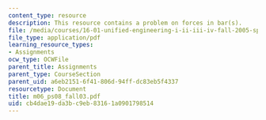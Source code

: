 ```yaml
---
content_type: resource
description: This resource contains a problem on forces in bar(s).
file: /media/courses/16-01-unified-engineering-i-ii-iii-iv-fall-2005-spring-2006/cb4dae19da3bc9eb83161a0901798514_m06_ps08_fall03.pdf
file_type: application/pdf
learning_resource_types:
- Assignments
ocw_type: OCWFile
parent_title: Assignments
parent_type: CourseSection
parent_uid: a6eb2151-6f41-806d-94ff-dc83eb5f4337
resourcetype: Document
title: m06_ps08_fall03.pdf
uid: cb4dae19-da3b-c9eb-8316-1a0901798514
---
```


